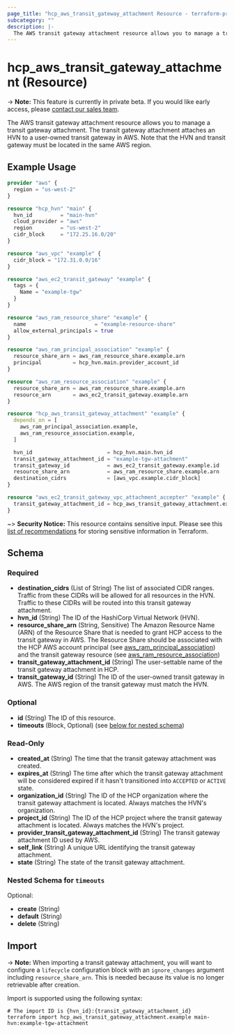 ```yaml
---
page_title: "hcp_aws_transit_gateway_attachment Resource - terraform-provider-hcp"
subcategory: ""
description: |-
  The AWS transit gateway attachment resource allows you to manage a transit gateway attachment. The transit gateway attachment attaches an HVN to a user-owned transit gateway in AWS. Note that the HVN and transit gateway must be located in the same AWS region.
---
```


# hcp_aws_transit_gateway_attachment (Resource)

-> **Note:** This feature is currently in private beta. If you would like early access, please [contact our sales team](https://www.hashicorp.com/contact-sales).

The AWS transit gateway attachment resource allows you to manage a transit gateway attachment. The transit gateway attachment attaches an HVN to a user-owned transit gateway in AWS. Note that the HVN and transit gateway must be located in the same AWS region.

## Example Usage

```terraform
provider "aws" {
  region = "us-west-2"
}

resource "hcp_hvn" "main" {
  hvn_id         = "main-hvn"
  cloud_provider = "aws"
  region         = "us-west-2"
  cidr_block     = "172.25.16.0/20"
}

resource "aws_vpc" "example" {
  cidr_block = "172.31.0.0/16"
}

resource "aws_ec2_transit_gateway" "example" {
  tags = {
    Name = "example-tgw"
  }
}

resource "aws_ram_resource_share" "example" {
  name                      = "example-resource-share"
  allow_external_principals = true
}

resource "aws_ram_principal_association" "example" {
  resource_share_arn = aws_ram_resource_share.example.arn
  principal          = hcp_hvn.main.provider_account_id
}

resource "aws_ram_resource_association" "example" {
  resource_share_arn = aws_ram_resource_share.example.arn
  resource_arn       = aws_ec2_transit_gateway.example.arn
}

resource "hcp_aws_transit_gateway_attachment" "example" {
  depends_on = [
    aws_ram_principal_association.example,
    aws_ram_resource_association.example,
  ]

  hvn_id                        = hcp_hvn.main.hvn_id
  transit_gateway_attachment_id = "example-tgw-attachment"
  transit_gateway_id            = aws_ec2_transit_gateway.example.id
  resource_share_arn            = aws_ram_resource_share.example.arn
  destination_cidrs             = [aws_vpc.example.cidr_block]
}

resource "aws_ec2_transit_gateway_vpc_attachment_accepter" "example" {
  transit_gateway_attachment_id = hcp_aws_transit_gateway_attachment.example.provider_transit_gateway_attachment_id
}
```

~> **Security Notice:** This resource contains sensitive input. Please see this [list of recommendations](https://www.terraform.io/docs/language/state/sensitive-data.html) for storing sensitive information in Terraform.

<!-- schema generated by tfplugindocs -->
## Schema

### Required

- **destination_cidrs** (List of String) The list of associated CIDR ranges. Traffic from these CIDRs will be allowed for all resources in the HVN. Traffic to these CIDRs will be routed into this transit gateway attachment.
- **hvn_id** (String) The ID of the HashiCorp Virtual Network (HVN).
- **resource_share_arn** (String, Sensitive) The Amazon Resource Name (ARN) of the Resource Share that is needed to grant HCP access to the transit gateway in AWS. The Resource Share should be associated with the HCP AWS account principal (see [aws_ram_principal_association](https://registry.terraform.io/providers/hashicorp/aws/latest/docs/resources/ram_principal_association)) and the transit gateway resource (see [aws_ram_resource_association](https://registry.terraform.io/providers/hashicorp/aws/latest/docs/resources/ram_resource_association))
- **transit_gateway_attachment_id** (String) The user-settable name of the transit gateway attachment in HCP.
- **transit_gateway_id** (String) The ID of the user-owned transit gateway in AWS. The AWS region of the transit gateway must match the HVN.

### Optional

- **id** (String) The ID of this resource.
- **timeouts** (Block, Optional) (see [below for nested schema](#nestedblock--timeouts))

### Read-Only

- **created_at** (String) The time that the transit gateway attachment was created.
- **expires_at** (String) The time after which the transit gateway attachment will be considered expired if it hasn't transitioned into `ACCEPTED` or `ACTIVE` state.
- **organization_id** (String) The ID of the HCP organization where the transit gateway attachment is located. Always matches the HVN's organization.
- **project_id** (String) The ID of the HCP project where the transit gateway attachment is located. Always matches the HVN's project.
- **provider_transit_gateway_attachment_id** (String) The transit gateway attachment ID used by AWS.
- **self_link** (String) A unique URL identifying the transit gateway attachment.
- **state** (String) The state of the transit gateway attachment.

<a id="nestedblock--timeouts"></a>
### Nested Schema for `timeouts`

Optional:

- **create** (String)
- **default** (String)
- **delete** (String)

## Import

-> **Note:** When importing a transit gateway attachment, you will want to configure a `lifecycle` configuration block with an `ignore_changes` argument including `resource_share_arn`. This is needed because its value is no longer retrievable after creation.

Import is supported using the following syntax:

```shell
# The import ID is {hvn_id}:{transit_gateway_attachment_id}
terraform import hcp_aws_transit_gateway_attachment.example main-hvn:example-tgw-attachment
```
